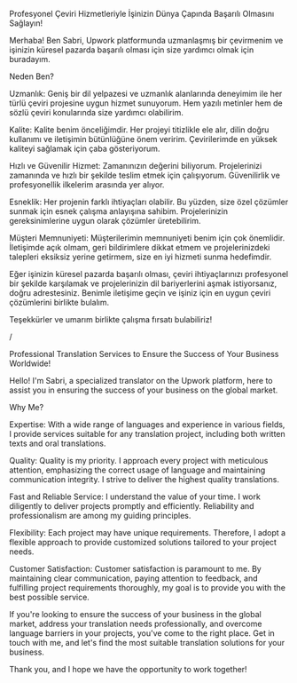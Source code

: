 Profesyonel Çeviri Hizmetleriyle İşinizin Dünya Çapında Başarılı Olmasını Sağlayın!

Merhaba! Ben Sabri, Upwork platformunda uzmanlaşmış bir çevirmenim ve işinizin küresel pazarda başarılı olması için size yardımcı olmak için buradayım.

Neden Ben?

Uzmanlık: Geniş bir dil yelpazesi ve uzmanlık alanlarında deneyimim ile her türlü çeviri projesine uygun hizmet sunuyorum. Hem yazılı metinler hem de sözlü çeviri konularında size yardımcı olabilirim.

Kalite: Kalite benim önceliğimdir. Her projeyi titizlikle ele alır, dilin doğru kullanımı ve iletişimin bütünlüğüne önem veririm. Çevirilerimde en yüksek kaliteyi sağlamak için çaba gösteriyorum.

Hızlı ve Güvenilir Hizmet: Zamanınızın değerini biliyorum. Projelerinizi zamanında ve hızlı bir şekilde teslim etmek için çalışıyorum. Güvenilirlik ve profesyonellik ilkelerim arasında yer alıyor.

Esneklik: Her projenin farklı ihtiyaçları olabilir. Bu yüzden, size özel çözümler sunmak için esnek çalışma anlayışına sahibim. Projelerinizin gereksinimlerine uygun olarak çözümler üretebilirim.

Müşteri Memnuniyeti: Müşterilerimin memnuniyeti benim için çok önemlidir. İletişimde açık olmam, geri bildirimlere dikkat etmem ve projelerinizdeki talepleri eksiksiz yerine getirmem, size en iyi hizmeti sunma hedefimdir.

Eğer işinizin küresel pazarda başarılı olması, çeviri ihtiyaçlarınızı profesyonel bir şekilde karşılamak ve projelerinizin dil bariyerlerini aşmak istiyorsanız, doğru adrestesiniz. Benimle iletişime geçin ve işiniz için en uygun çeviri çözümlerini birlikte bulalım.

Teşekkürler ve umarım birlikte çalışma fırsatı bulabiliriz!


/

Professional Translation Services to Ensure the Success of Your Business Worldwide!

Hello! I'm Sabri, a specialized translator on the Upwork platform, here to assist you in ensuring the success of your business on the global market.

Why Me?

Expertise: With a wide range of languages and experience in various fields, I provide services suitable for any translation project, including both written texts and oral translations.

Quality: Quality is my priority. I approach every project with meticulous attention, emphasizing the correct usage of language and maintaining communication integrity. I strive to deliver the highest quality translations.

Fast and Reliable Service: I understand the value of your time. I work diligently to deliver projects promptly and efficiently. Reliability and professionalism are among my guiding principles.

Flexibility: Each project may have unique requirements. Therefore, I adopt a flexible approach to provide customized solutions tailored to your project needs.

Customer Satisfaction: Customer satisfaction is paramount to me. By maintaining clear communication, paying attention to feedback, and fulfilling project requirements thoroughly, my goal is to provide you with the best possible service.

If you're looking to ensure the success of your business in the global market, address your translation needs professionally, and overcome language barriers in your projects, you've come to the right place. Get in touch with me, and let's find the most suitable translation solutions for your business.

Thank you, and I hope we have the opportunity to work together!
